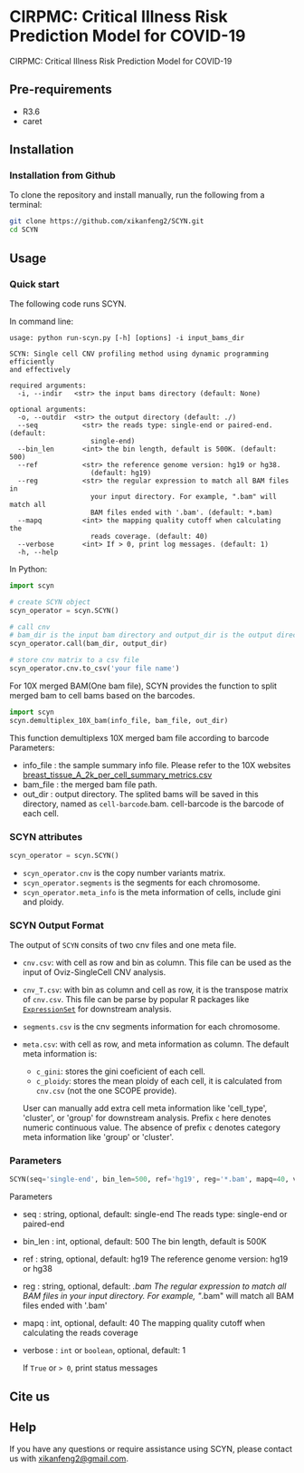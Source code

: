 
# CIRPMC: Critical Illness Risk Prediction Model for COVID-19

CIRPMC: Critical Illness Risk Prediction Model for COVID-19


## Pre-requirements
* R3.6
* caret



## Installation


### Installation from Github
To clone the repository and install manually, run the following from a terminal:
```Bash
git clone https://github.com/xikanfeng2/SCYN.git
cd SCYN
```

## Usage

### Quick start
The following code runs SCYN.

In command line:
```shell
usage: python run-scyn.py [-h] [options] -i input_bams_dir

SCYN: Single cell CNV profiling method using dynamic programming efficiently
and effectively

required arguments:
  -i, --indir   <str> the input bams directory (default: None)

optional arguments:
  -o, --outdir  <str> the output directory (default: ./)
  --seq           <str> the reads type: single-end or paired-end. (default:
                    single-end)
  --bin_len       <int> the bin length, default is 500K. (default: 500)
  --ref           <str> the reference genome version: hg19 or hg38.
                    (default: hg19)
  --reg           <str> the regular expression to match all BAM files in
                    your input directory. For example, ".bam" will match all
                    BAM files ended with '.bam'. (default: *.bam)
  --mapq          <int> the mapping quality cutoff when calculating the
                    reads coverage. (default: 40)
  --verbose       <int> If > 0, print log messages. (default: 1)
  -h, --help
```

In Python:
```Python
import scyn

# create SCYN object
scyn_operator = scyn.SCYN()

# call cnv
# bam_dir is the input bam directory and output_dir is the output directory
scyn_operator.call(bam_dir, output_dir)

# store cnv matrix to a csv file
scyn_operator.cnv.to_csv('your file name')
```

For 10X merged BAM(One bam file), SCYN provides the function to split merged bam to cell bams based on the barcodes.

```Python
import scyn
scyn.demultiplex_10X_bam(info_file, bam_file, out_dir)
```
This function demultiplexs 10X merged bam file according to barcode
Parameters:
 - info_file : the sample summary info file. Please refer to the 10X websites [breast_tissue_A_2k_per_cell_summary_metrics.csv](http://cf.10xgenomics.com/samples/cell-dna/1.1.0/breast_tissue_A_2k/breast_tissue_A_2k_per_cell_summary_metrics.csv)
 - bam_file : the merged bam file path.
 - out_dir : output directory. The splited bams will be saved in this directory, named as `cell-barcode`.bam. cell-barcode is the barcode of each cell.


### SCYN attributes
```Python
scyn_operator = scyn.SCYN()
```
 - `scyn_operator.cnv` is the copy number variants matrix.
 - `scyn_operator.segments` is the segments for each chromosome.
 - `scyn_operator.meta_info` is the meta information of cells, include gini and ploidy.



### SCYN Output Format
The output of `SCYN` consits of two cnv files and one meta file. 

 - `cnv.csv`: with cell as row and bin as column. This file can be used as the input of Oviz-SingleCell CNV analysis.
 - `cnv_T.csv`: with bin as column and cell as row, it is the transpose matrix of `cnv.csv`. This file can be parse by popular R packages like [`ExpressionSet`](https://www.bioconductor.org/packages/release/bioc/vignettes/Biobase/inst/doc/ExpressionSetIntroduction.pdf) for downstream analysis.
 - `segments.csv` is the cnv segments information for each chromosome.
 - `meta.csv`: with cell as row, and meta information as column. The default meta information is:
   + `c_gini`: stores the gini coeficient of each cell.
   + `c_ploidy`: stores the mean ploidy of each cell, it is calculated from `cnv.csv` (not the one SCOPE provide).
   
   User can manually add extra cell meta information like 'cell_type', 'cluster', or 'group' for downstream analysis. Prefix `c` here denotes numeric continuous value. The absence of prefix `c` denotes category meta information like 'group' or 'cluster'.

### Parameters
```Python
SCYN(seq='single-end', bin_len=500, ref='hg19', reg='*.bam', mapq=40, verbose=1)
```
Parameters

* seq : string, optional, default: single-end
    The reads type: single-end or paired-end

* bin_len : int, optional, default: 500
    The bin length, default is 500K

* ref : string, optional, default: hg19
    The reference genome version: hg19 or hg38

* reg : string, optional, default: *.bam
    The regular expression to match all BAM files in your input directory.
    For example, "*.bam" will match all BAM files ended with '.bam'

* mapq : int, optional, default: 40
    The mapping quality cutoff when calculating the reads coverage


* verbose : `int` or `boolean`, optional, default: 1

    If `True` or `> 0`, print status messages

## Cite us

## Help
If you have any questions or require assistance using SCYN, please contact us with xikanfeng2@gmail.com.
